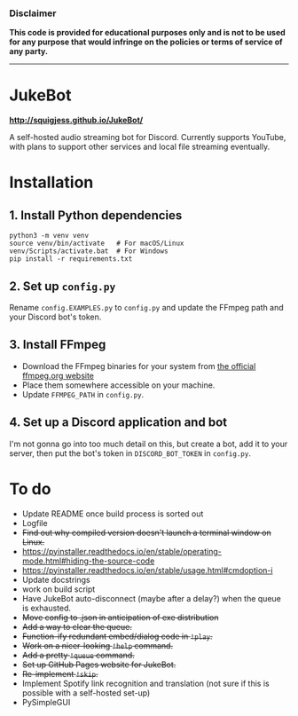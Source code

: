 ### Disclaimer
**This code is provided for educational purposes only and is not to be used for any purpose that would infringe on the policies or terms of service of any party.**

------------------------

# JukeBot

**http://squigjess.github.io/JukeBot/**

A self-hosted audio streaming bot for Discord. Currently supports YouTube, with plans to support other services and local file streaming eventually.

# Installation

## 1. Install Python dependencies
    python3 -m venv venv
    source venv/bin/activate   # For macOS/Linux
    venv/Scripts/activate.bat  # For Windows
    pip install -r requirements.txt

## 2. Set up `config.py`
Rename `config.EXAMPLES.py` to `config.py` and update the FFmpeg path and your Discord bot's token.

## 3. Install FFmpeg
* Download the FFmpeg binaries for your system from [the official ffmpeg.org website](https://ffmpeg.org/download.html)
* Place them somewhere accessible on your machine.
* Update `FFMPEG_PATH` in `config.py`.

## 4. Set up a Discord application and bot
I'm not gonna go into too much detail on this, but create a bot, add it to your server, then put the bot's token in `DISCORD_BOT_TOKEN` in `config.py`.

# To do
* Update README once build process is sorted out
* Logfile
* ~~Find out why compiled version doesn't launch a terminal window on Linux.~~
* https://pyinstaller.readthedocs.io/en/stable/operating-mode.html#hiding-the-source-code
* https://pyinstaller.readthedocs.io/en/stable/usage.html#cmdoption-i
* Update docstrings
* work on build script
* Have JukeBot auto-disconnect (maybe after a delay?) when the queue is exhausted.
* ~~Move config to .json in anticipation of exe distribution~~
* ~~Add a way to clear the queue.~~
* ~~Function-ify redundant embed/dialog code in `!play`.~~
* ~~Work on a nicer-looking `!help` command.~~
* ~~Add a pretty `!queue` command.~~
* ~~Set up GitHub Pages website for JukeBot.~~
* ~~Re-implement `!skip`.~~
* Implement Spotify link recognition and translation (not sure if this is possible with a self-hosted set-up)
* PySimpleGUI
